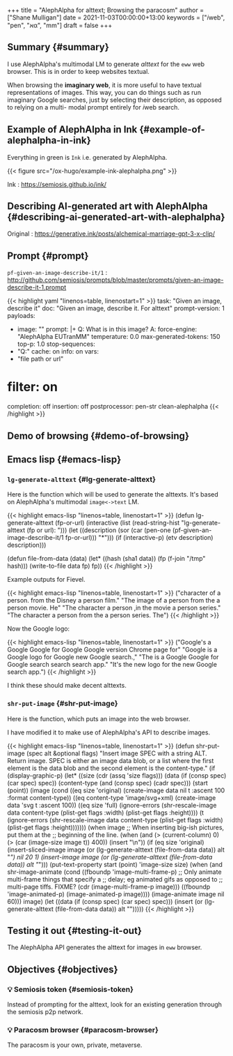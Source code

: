 +++
title = "AlephAlpha for alttext; Browsing the paracosm"
author = ["Shane Mulligan"]
date = 2021-11-03T00:00:00+13:00
keywords = ["𝑖web", "pen", "אα", "mm"]
draft = false
+++

## Summary {#summary}

I use AlephAlpha's multimodal LM to generate
_alttext_ for the `eww` web browser. This is in
order to keep websites textual.

When browsing the **imaginary web**, it is more
useful to have textual representations of
images. This way, you can do things such as
run imaginary Google searches, just by selecting their
description, as opposed to relying on a multi-
modal prompt entirely for 𝑖web search.


## Example of AlephAlpha in Ink {#example-of-alephalpha-in-ink}

Everything in green is `Ink` i.e. generated by AlephAlpha.

{{< figure src="/ox-hugo/example-ink-alephalpha.png" >}}

Ink
: <https://semiosis.github.io/ink/>


## Describing AI-generated art with AlephAlpha {#describing-ai-generated-art-with-alephalpha}

Original
: <https://generative.ink/posts/alchemical-marriage-gpt-3-x-clip/>

<!-- Play on asciinema.com -->
<!-- <a title="asciinema recording" href="https://asciinema.org/a/yUHw9kTYTktrg3RMMebaJqEw1" target="_blank"><img alt="asciinema recording" src="https://asciinema.org/a/yUHw9kTYTktrg3RMMebaJqEw1.svg" /></a> -->
<!-- Play on the blog -->
<script src="https://asciinema.org/a/yUHw9kTYTktrg3RMMebaJqEw1.js" id="asciicast-yUHw9kTYTktrg3RMMebaJqEw1" async></script>


## Prompt {#prompt}

`pf-given-an-image-describe-it/1`
: <http://github.com/semiosis/prompts/blob/master/prompts/given-an-image-describe-it-1.prompt>

<!--listend-->

{{< highlight yaml "linenos=table, linenostart=1" >}}
task: "Given an image, describe it"
doc: "Given an image, describe it. For alttext"
prompt-version: 1
payloads:
- image: "<file path or url>"
prompt: |+
  Q: What is in this image? A:
force-engine: "AlephAlpha EUTranMM"
temperature: 0.0
max-generated-tokens: 150
top-p: 1.0
stop-sequences:
- "Q:"
cache: on
info: on
vars:
- "file path or url"
# filter: on
completion: off
insertion: off
postprocessor: pen-str clean-alephalpha
{{< /highlight >}}


## Demo of browsing {#demo-of-browsing}

<!-- Play on asciinema.com -->
<!-- <a title="asciinema recording" href="https://asciinema.org/a/u8p0NpwWaw15TX3dsE89yZa2t" target="_blank"><img alt="asciinema recording" src="https://asciinema.org/a/u8p0NpwWaw15TX3dsE89yZa2t.svg" /></a> -->
<!-- Play on the blog -->
<script src="https://asciinema.org/a/u8p0NpwWaw15TX3dsE89yZa2t.js" id="asciicast-u8p0NpwWaw15TX3dsE89yZa2t" async></script>


## Emacs lisp {#emacs-lisp}


### `lg-generate-alttext` {#lg-generate-alttext}

Here is the function which will be used to
generate the alttexts. It's based on
AlephAlpha's multimodal `image<->text` LM.

{{< highlight emacs-lisp "linenos=table, linenostart=1" >}}
(defun lg-generate-alttext (fp-or-url)
  (interactive (list (read-string-hist "lg-generate-alttext (fp or url): ")))
  (let ((description (sor (car (pen-one (pf-given-an-image-describe-it/1 fp-or-url)))
                          "*")))
    (if (interactive-p)
        (etv description)
      description)))

(defun file-from-data (data)
  (let* ((hash (sha1 data))
         (fp (f-join "/tmp" hash)))
    (write-to-file data fp)
    fp))
{{< /highlight >}}

Example outputs for Fievel.

{{< highlight emacs-lisp "linenos=table, linenostart=1" >}}
("character of a person. from the Disney a person film."
 "The image of a person from the a person movie. He"
 "The character a person ,in the movie a person series."
 "The character a person from the a person series. The")
{{< /highlight >}}

Now the Google logo:

{{< highlight emacs-lisp "linenos=table, linenostart=1" >}}
("Google's a Google Google for Google Google version Chrome page for"
 "Google is a Google logo for Google new Google search.,"
 "The is a Google Google for Google search search search app."
 "It's the new logo for the new Google search app.")
{{< /highlight >}}

I think these should make decent alttexts.

<!-- Play on asciinema.com -->
<!-- <a title="asciinema recording" href="https://asciinema.org/a/D70Ht8HPipHIjSDnsFrviROzA" target="_blank"><img alt="asciinema recording" src="https://asciinema.org/a/D70Ht8HPipHIjSDnsFrviROzA.svg" /></a> -->
<!-- Play on the blog -->
<script src="https://asciinema.org/a/D70Ht8HPipHIjSDnsFrviROzA.js" id="asciicast-D70Ht8HPipHIjSDnsFrviROzA" async></script>


### `shr-put-image` {#shr-put-image}

Here is the function, which puts an image into
the web browser.

I have modified it to make use of AlephAlpha's
API to describe images.

{{< highlight emacs-lisp "linenos=table, linenostart=1" >}}
(defun shr-put-image (spec alt &optional flags)
  "Insert image SPEC with a string ALT.  Return image.
SPEC is either an image data blob, or a list where the first
element is the data blob and the second element is the content-type."
  (if (display-graphic-p)
      (let* ((size (cdr (assq 'size flags)))
             (data (if (consp spec)
                       (car spec)
                     spec))
             (content-type (and (consp spec)
                                (cadr spec)))
             (start (point))
             (image (cond
                     ((eq size 'original)
                      (create-image data nil t :ascent 100
                                    :format content-type))
                     ((eq content-type 'image/svg+xml)
                      (create-image data 'svg t :ascent 100))
                     ((eq size 'full)
                      (ignore-errors
                        (shr-rescale-image data content-type
                                           (plist-get flags :width)
                                           (plist-get flags :height))))
                     (t
                      (ignore-errors
                        (shr-rescale-image data content-type
                                           (plist-get flags :width)
                                           (plist-get flags :height)))))))
        (when image
          ;; When inserting big-ish pictures, put them at the
          ;; beginning of the line.
          (when (and (> (current-column) 0)
                     (> (car (image-size image t)) 400))
            (insert "\n"))
          (if (eq size 'original)
              (insert-sliced-image image (or (lg-generate-alttext (file-from-data data))
                                             alt "*") nil 20 1)
            (insert-image image (or
                                 (lg-generate-alttext (file-from-data data))
                                 alt "*")))
          (put-text-property start (point) 'image-size size)
          (when (and shr-image-animate
                     (cond ((fboundp 'image-multi-frame-p)
                            ;; Only animate multi-frame things that specify a
                            ;; delay; eg animated gifs as opposed to
                            ;; multi-page tiffs.  FIXME?
                            (cdr (image-multi-frame-p image)))
                           ((fboundp 'image-animated-p)
                            (image-animated-p image))))
            (image-animate image nil 60)))
        image)
    (let ((data (if (consp spec)
                    (car spec)
                  spec)))
      (insert (or
               (lg-generate-alttext (file-from-data data))
               alt "")))))
{{< /highlight >}}


## Testing it out {#testing-it-out}

The AlephAlpha API generates the alttext for images in `eww` browser.

<!-- Play on asciinema.com -->
<!-- <a title="asciinema recording" href="https://asciinema.org/a/WO6dke7F6BBSBM1utPNZjeFZU" target="_blank"><img alt="asciinema recording" src="https://asciinema.org/a/WO6dke7F6BBSBM1utPNZjeFZU.svg" /></a> -->
<!-- Play on the blog -->
<script src="https://asciinema.org/a/WO6dke7F6BBSBM1utPNZjeFZU.js" id="asciicast-WO6dke7F6BBSBM1utPNZjeFZU" async></script>


## Objectives {#objectives}


### 💡 Semiosis token {#semiosis-token}

Instead of prompting for the alttext, look for
an existing generation through the semiosis
p2p network.


### 💡 Paracosm browser {#paracosm-browser}

The paracosm is your own, private, metaverse.